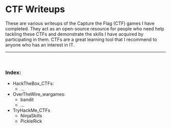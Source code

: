 # CTF Writeups

These are various writeups of the Capture the Flag (CTF) games I have completed. They act as an open-source resource for people who need help tackling these CTFs and demonstrate the skills I have acquired by participating in them. CTFs are a great learning tool that I recommend to anyone who has an interest in IT.

--- 

<br>

### Index:

- HackTheBox_CTFs:
  - ...
- OverTheWire_wargames:
  - bandit
  - ...
- TryHackMe_CTFs
  - NinjaSkills
  - PickleRick
